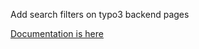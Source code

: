 
Add search filters on typo3 backend pages

[Documentation is here](Documentation/Introduction/Index.rst)
